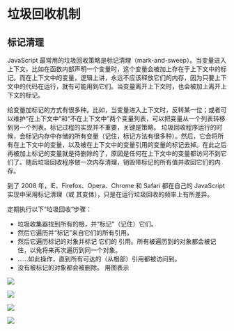 # 垃圾回收机制
## 标记清理

JavaScript 最常用的垃圾回收策略是标记清理（mark-and-sweep）。当变量进入上下文，比如在函数内部声明一个变量时，这个变量会被加上存在于上下文中的标记。而在上下文中的变量，逻辑上讲，永远不应该释放它们的内存，因为只要上下文中的代码在运行，就有可能用到它们。当变量离开上下文时，也会被加上离开上下文的标记。

给变量加标记的方式有很多种。比如，当变量进入上下文时，反转某一位；或者可以维护“在上下文中”和“不在上下文中”两个变量列表，可以把变量从一个列表转移到另一个列表。标记过程的实现并不重要，关键是策略。
垃圾回收程序运行的时候，会标记内存中存储的所有变量（记住，标记方法有很多种）。然后，它会将所有在上下文中的变量，以及被在上下文中的变量引用的变量的标记去掉。在此之后再被加上标记的变量就是待删除的了，原因是任何在上下文中的变量都访问不到它们了。随后垃圾回收程序做一次内存清理，销毁带标记的所有值并收回它们的内存。

到了 2008 年，IE、Firefox、Opera、Chrome 和 Safari 都在自己的 JavaScript 实现中采用标记清理（或
其变体），只是在运行垃圾回收的频率上有所差异。

定期执行以下“垃圾回收”步骤：

- 垃圾收集器找到所有的根，并“标记”（记住）它们。
- 然后它遍历并“标记”来自它们的所有引用。
- 然后它遍历标记的对象并标记 它们的 引用。所有被遍历到的对象都会被记住，以免将来再次遍历到同一个对象。
- ……如此操作，直到所有可达的（从根部）引用都被访问到。
- 没有被标记的对象都会被删除。
用图表示

![](https://pub-a953275fa2c34c18b80fc1f84e3ea746.r2.dev/xiaowo/2023/08/4f4091b4fd3dedadc90cf78e4c557d02.png)
<!-- ![image.png](https://p1-juejin.byteimg.com/tos-cn-i-k3u1fbpfcp/26735c394c164342a52ea3a6d99d144a~tplv-k3u1fbpfcp-watermark.image?) -->

![](https://pub-a953275fa2c34c18b80fc1f84e3ea746.r2.dev/xiaowo/2023/08/71492b72c28e18a7376ed7a750640ff6.png)
<!-- ![image.png](https://p3-juejin.byteimg.com/tos-cn-i-k3u1fbpfcp/5c5920a117b84d26ab3ca991c1c577f5~tplv-k3u1fbpfcp-watermark.image?) -->

![](https://pub-a953275fa2c34c18b80fc1f84e3ea746.r2.dev/xiaowo/2023/08/81751e26c1ffdf8ee4318b548596b3e3.png)
<!-- ![image.png](https://p1-juejin.byteimg.com/tos-cn-i-k3u1fbpfcp/8fa959f3c8e54e17a9f07e7e0eaeb182~tplv-k3u1fbpfcp-watermark.image?) -->

![](https://pub-a953275fa2c34c18b80fc1f84e3ea746.r2.dev/xiaowo/2023/08/e4404179bb75c13239fd96ba8921cd45.png)
<!-- ![image.png](https://p6-juejin.byteimg.com/tos-cn-i-k3u1fbpfcp/1082cba99ef64dc5bd269220d6d930f5~tplv-k3u1fbpfcp-watermark.image?) -->